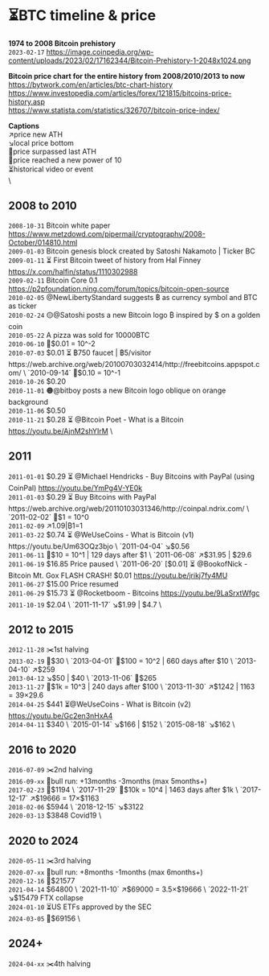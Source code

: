 # ⏳BTC timeline & price

**1974 to 2008 Bitcoin prehistory** \
`2023-02-17` https://image.coinpedia.org/wp-content/uploads/2023/02/17162344/Bitcoin-Prehistory-1-2048x1024.png

**Bitcoin price chart for the entire history from 2008/2010/2013 to now** \
https://bytwork.com/en/articles/btc-chart-history \
https://www.investopedia.com/articles/forex/121815/bitcoins-price-history.asp \
https://www.statista.com/statistics/326707/bitcoin-price-index/

**Captions** \
↗️price new ATH \
↘️local price bottom \
🚀price surpassed last ATH \
📣price reached a new power of 10 \
⏳historical video or event \
\
## 2008 to 2010

`2008-10-31` Bitcoin white paper https://www.metzdowd.com/pipermail/cryptography/2008-October/014810.html \
`2009-01-03` Bitcoin genesis block created by Satoshi Nakamoto | Ticker BC \
`2009-01-11` ⏳ First Bitcoin tweet of history from Hal Finney https://x.com/halfin/status/1110302988 \
`2009-02-11` Bitcoin Core 0.1 https://p2pfoundation.ning.com/forum/topics/bitcoin-open-source \
`2010-02-05` @NewLibertyStandard suggests ฿ as currency symbol and BTC as ticker \
`2010-02-24` 🟡@Satoshi posts a new Bitcoin logo ₿ inspired by $ on a golden coin \
`2010-05-22` A pizza was sold for 10000BTC \
`2010-06-10` 📣$0.01 = 10^-2 \
`2010-07-03` $0.01 ⏳ ฿750 faucet | ฿5/visitor https://web.archive.org/web/20100703032414/http://freebitcoins.appspot.com/ \
`2010-09-14` 📣$0.10 = 10^-1 \
`2010-10-26` $0.20 \
`2010-11-01` 🟠@bitboy posts a new Bitcoin logo oblique on orange background \
`2010-11-06` $0.50 \
`2010-11-21` $0.28 ⏳ @Bitcoin Poet - What is a Bitcoin https://youtu.be/AjnM2shYIrM \

## 2011

`2011-01-01` $0.29 ⏳ @Michael Hendricks - Buy Bitcoins with PayPal (using CoinPal) https://youtu.be/YmPg4V-YE0k \
`2011-01-03` $0.29 ⏳ Buy Bitcoins with PayPal https://web.archive.org/web/20110103031346/http://coinpal.ndrix.com/ \
`2011-02-02` 📣$1 = 10^0 \
`2011-02-09` ↗️$1.09 | ₿1=$1 \
`2011-03-22` $0.74 ⏳ @WeUseCoins - What is Bitcoin (v1) https://youtu.be/Um63OQz3bjo \
`2011-04-04` ↘️$0.56 \
`2011-06-11` 📣$10 = 10^1 | 129 days after $1 \
`2011-06-08` ↗️$31.95 | $29.6 \
`2011-06-19` $16.85 Price paused \
`2011-06-20` [$0.01] ⏳ @BookofNick - Bitcoin Mt. Gox FLASH CRASH! $0.01 https://youtu.be/jrikj7fy4MU \
`2011-06-27` $15.00 Price resumed \
`2011-06-29` $15.73 ⏳ @Rocketboom - Bitcoins https://youtu.be/9LaSrxtWfgc \
`2011-10-19` $2.04 \
`2011-11-17` ↘️$1.99 | $4.7 \

## 2012 to 2015

`2012-11-28` ✂️1st halving \
`2013-02-19` 🚀$30 \
`2013-04-01` 📣$100 = 10^2 | 660 days after $10 \
`2013-04-10` ↗️$259 \
`2013-04-12` ↘️$50 | $40 \
`2013-11-06` 🚀$265 \
`2013-11-27` 📣$1k = 10^3 | 240 days after $100 \
`2013-11-30` ↗️$1242 | $1163 = 39×$29.6 \
`2014-04-25` $441 ⏳@WeUseCoins - What is Bitcoin (v2) https://youtu.be/Gc2en3nHxA4 \
`2014-04-11` $340 \
`2015-01-14` ↘️$166 | $152 \
`2015-08-18` ↘️$162 \

## 2016 to 2020

`2016-07-09` ✂️2nd halving \
`2016-09-xx` 🐂bull run: +13months -3months (max 5months+) \
`2017-02-23` 🚀$1194 \
`2017-11-29` 📣$10k = 10^4 | 1463 days after $1k \
`2017-12-17` ↗️$19666 = 17×$1163 \
`2018-02-06` $5944 \
`2018-12-15` ↘️$3122 \
`2020-03-13` $3848 Covid19 \

## 2020 to 2024

`2020-05-11` ✂️3rd halving \
`2020-07-xx` 🐂bull run: +8months -1months (max 6months+) \
`2020-12-16` 🚀$21577 \
`2021-04-14` $64800 \
`2021-11-10` ↗️$69000 = 3.5×$19666 \
`2022-11-21` ↘️$15479 FTX collapse \
`2024-01-10` ⏳US ETFs approved by the SEC \
`2024-03-05` 🚀$69156 \

## 2024+

`2024-04-xx` ✂️4th halving
